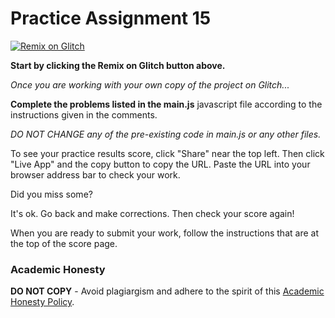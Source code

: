 # Practice Assignment 15

[![Remix on Glitch](https://cdn.glitch.com/2703baf2-b643-4da7-ab91-7ee2a2d00b5b%2Fremix-button.svg)](https://glitch.com/edit/#!/import/github/gitdagray/js_practice15)

**Start by clicking the Remix on Glitch button above.**

_Once you are working with your own copy of the project on Glitch..._

**Complete the problems listed in the main.js** javascript file
according to the instructions given in the comments.

_DO NOT CHANGE any of the pre-existing code in main.js or any other files._

To see your practice results score, click "Share" near the top left.
Then click "Live App" and the copy button to copy the URL.
Paste the URL into your browser address bar to check your work.

Did you miss some?

It's ok. Go back and make corrections. Then check your score again!

When you are ready to submit your work, follow the instructions that are at the top of the score page.

### Academic Honesty

**DO NOT COPY** - Avoid plagiargism and adhere to the spirit of this [Academic Honesty Policy](https://www.freecodecamp.org/news/academic-honesty-policy/).

